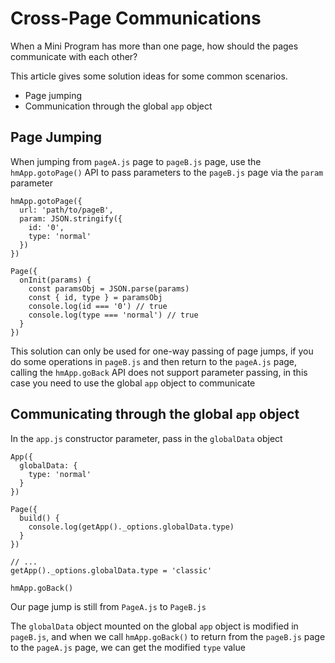 
# Cross-Page Communications

When a Mini Program has more than one page, how should the pages communicate with each other?

This article gives some solution ideas for some common scenarios.

* Page jumping
* Communication through the global `app` object

## Page Jumping[​](/docs/1.0/guides/best-practice/cross-page-communications/#page-jumping "Direct link to Page Jumping")

When jumping from `pageA.js` page to `pageB.js` page, use the `hmApp.gotoPage()` API to pass parameters to the `pageB.js` page via the `param` parameter

```
hmApp.gotoPage({  
  url: 'path/to/pageB',  
  param: JSON.stringify({  
    id: '0',  
    type: 'normal'  
  })  
})  

```

```
Page({  
  onInit(params) {  
    const paramsObj = JSON.parse(params)  
    const { id, type } = paramsObj  
    console.log(id === '0') // true  
    console.log(type === 'normal') // true  
  }  
})  

```

This solution can only be used for one-way passing of page jumps, if you do some operations in `pageB.js` and then return to the `pageA.js` page, calling the `hmApp.goBack` API does not support parameter passing, in this case you need to use the global `app` object to communicate

## Communicating through the global `app` object[​](/docs/1.0/guides/best-practice/cross-page-communications/#communicating-through-the-global-app-object "Direct link to communicating-through-the-global-app-object")

In the `app.js` constructor parameter, pass in the `globalData` object

```
App({  
  globalData: {  
    type: 'normal'  
  }  
})  

```

```
Page({  
  build() {  
    console.log(getApp()._options.globalData.type)  
  }  
})  

```

```
// ...  
getApp()._options.globalData.type = 'classic'  
  
hmApp.goBack()  

```

Our page jump is still from `PageA.js` to `PageB.js`

The `globalData` object mounted on the global `app` object is modified in `pageB.js`, and when we call `hmApp.goBack()` to return from the `pageB.js` page to the `pageA.js` page, we can get the modified `type` value

